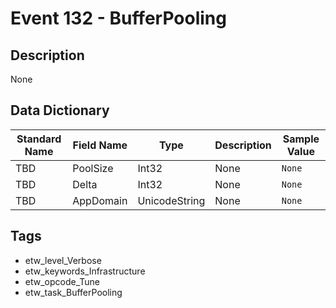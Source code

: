 # Event 132 - BufferPooling

## Description
None

## Data Dictionary
|Standard Name|Field Name|Type|Description|Sample Value|
|---|---|---|---|---|
|TBD|PoolSize|Int32|None|`None`|
|TBD|Delta|Int32|None|`None`|
|TBD|AppDomain|UnicodeString|None|`None`|

## Tags
* etw_level_Verbose
* etw_keywords_Infrastructure
* etw_opcode_Tune
* etw_task_BufferPooling